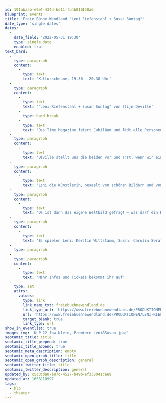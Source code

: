 ```yaml
---
id: 191abaab-e9e4-434d-be11-fb4b016150a6
blueprint: events
title: 'Freie Bühne Wendland "Leni Riefenstahl + Susan Sontag"'
date_type: 'single dates'
dates:
  -
    date_field: '2022-05-31 19:30'
    type: single_date
    enabled: true
text_bard:
  -
    type: paragraph
    content:
      -
        type: text
        text: 'Kulturscheune, 19.30 - 20.30 Uhr'
  -
    type: paragraph
    content:
      -
        type: text
        text: '"Leni Riefenstahl + Susan Sontag" von Stijn Devillé'
      -
        type: hard_break
      -
        type: text
        text: 'Das Time Magazine feiert Jubiläum und lädt alle Personen, die je den Titel der Zeitschrift geziert haben, zu einer Feier nach New York ein. Nicht nur Leni Riefenstahl, auch Susan Sontag ist eingeladen und doch ist es zu einem Treffen der so unterschiedlichen Frauen nie gekommen.'
  -
    type: paragraph
    content:
      -
        type: text
        text: 'Devillé stellt uns die beiden vor und erst, wenn wir eine Ahnung davon haben wie sie ticken, lässt er sie aufeinander los. Dann werden sie schärfer, die krass auseinander strebenden Weltbilder.'
  -
    type: paragraph
    content:
      -
        type: text
        text: 'Leni die Künstlerin, beseelt von schönen Bildern und von der Unschuld der Kunst und die intellektuelle Susan, die sich der Moral und der daraus folgenden Logik verschrieben hat, geraten aneinander.'
  -
    type: paragraph
    content:
      -
        type: text
        text: 'Da ist dann das eigene Weltbild gefragt – was darf ein Künstler und was nicht, um sauber zu bleiben - damals und heute.'
  -
    type: paragraph
    content:
      -
        type: text
        text: 'Es spielen Leni: Kerstin Wittstamm, Susan: Carolin Serafin. Regie: Caspar Harlan'
  -
    type: paragraph
  -
    type: paragraph
    content:
      -
        type: text
        text: 'Mehr Infos und Tickets bekommt ihr auf'
  -
    type: set
    attrs:
      values:
        type: link
        link_name_txt: freiebuehnewendland.de
        link_type_url: 'https://www.freiebuehnewendland.de/PRODUKTIONEN/LENI-RIEFENSTAHL-SUSAN-SONTAG/'
        url: 'https://www.freiebuehnewendland.de/PRODUKTIONEN/LENI-RIEFENSTAHL-SUSAN-SONTAG/'
        target_blank: true
        link_type: url
show_in_eventlist: true
images_img: 'KLP_22_fbw_Klein,-Premiere_Leni&Susan.jpeg'
seotamic_title: title
seotamic_title_prepend: true
seotamic_title_append: true
seotamic_meta_description: empty
seotamic_open_graph_title: title
seotamic_open_graph_description: general
seotamic_twitter_title: title
seotamic_twitter_description: general
updated_by: c5c3cda0-a87c-4527-b49b-ef338041cae9
updated_at: 1653218997
tags:
  - klp
  - theater
---
```

